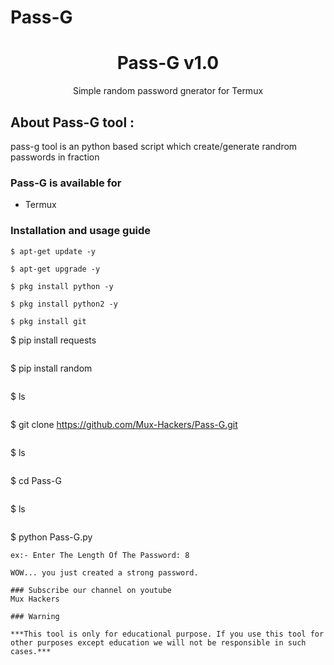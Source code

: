 # Pass-G
<h1 align="center">Pass-G v1.0</h1>
<p align="center">
      Simple random password gnerator for Termux
</p>

## About Pass-G tool :

pass-g tool is an python based script which create/generate randrom passwords in fraction

### Pass-G is available for

* Termux

### Installation and usage guide
```
$ apt-get update -y
```
```
$ apt-get upgrade -y
```
```
$ pkg install python -y 
```
```
$ pkg install python2 -y
```
```
$ pkg install git
```
$ pip install requests
```
```
$ pip install random
```
```
$ ls
```
```
$ git clone https://github.com/Mux-Hackers/Pass-G.git
```
```
$ ls
```
```
$ cd Pass-G
```
```
$ ls
```
```
$ python Pass-G.py
```
ex:- Enter The Length Of The Password: 8

WOW... you just created a strong password.

### Subscribe our channel on youtube
Mux Hackers
     
### Warning

***This tool is only for educational purpose. If you use this tool for other purposes except education we will not be responsible in such cases.***

